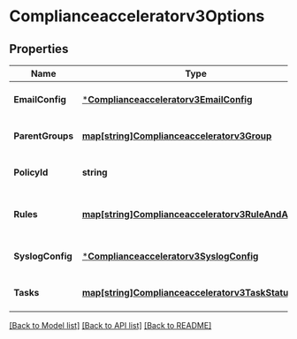 # Complianceacceleratorv3Options

## Properties
Name | Type | Description | Notes
------------ | ------------- | ------------- | -------------
**EmailConfig** | [***Complianceacceleratorv3EmailConfig**](complianceacceleratorv3EmailConfig.md) |  | [optional] [default to null]
**ParentGroups** | [**map[string]Complianceacceleratorv3Group**](complianceacceleratorv3Group.md) |  | [optional] [default to null]
**PolicyId** | **string** |  | [optional] [default to null]
**Rules** | [**map[string]Complianceacceleratorv3RuleAndAction**](complianceacceleratorv3RuleAndAction.md) | Key is policy rule names for alerts. | [optional] [default to null]
**SyslogConfig** | [***Complianceacceleratorv3SyslogConfig**](complianceacceleratorv3SyslogConfig.md) |  | [optional] [default to null]
**Tasks** | [**map[string]Complianceacceleratorv3TaskStatus**](complianceacceleratorv3TaskStatus.md) | Tasks that need to be completed. | [optional] [default to null]

[[Back to Model list]](../README.md#documentation-for-models) [[Back to API list]](../README.md#documentation-for-api-endpoints) [[Back to README]](../README.md)

